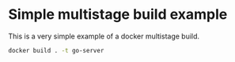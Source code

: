 # Simple multistage build example

This is a very simple example of a docker multistage build.

```sh
docker build . -t go-server
```

